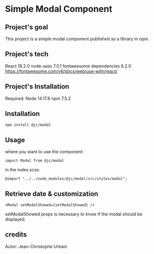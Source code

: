 # Simple Modal Component

## Project's goal

This project is a simple modal component published as a library in npm.

## Project's tech

React 18.2.0
node-sass 7.0.1
fontawesome dependencies 6.2.0 https://fontawesome.com/v6/docs/web/use-with/react/

## Project's Installation

Required:
Node 14.17.6
npm 7.5.2

## Installation

`npm install @jc/modal`

## Usage

where you want to use the component:

`import Modal from @jc/modal`

in the index.scss:

`@import "../../node_modules/@jc/modal/src/styles/modal";`

## Retrieve date & customization

`<Modal setModalShowed={setModalShowed} />`

setModalShowed props is necessary to know if the modal should be displayed.

## credits

Autor: Jean-Christophe Urbain